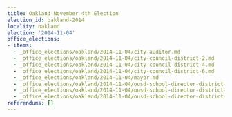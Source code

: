 ```yaml
---
title: Oakland November 4th Election
election_id: oakland-2014
locality: oakland
election: '2014-11-04'
office_elections:
- items:
  - _office_elections/oakland/2014-11-04/city-auditor.md
  - _office_elections/oakland/2014-11-04/city-council-district-2.md
  - _office_elections/oakland/2014-11-04/city-council-district-4.md
  - _office_elections/oakland/2014-11-04/city-council-district-6.md
  - _office_elections/oakland/2014-11-04/mayor.md
  - _office_elections/oakland/2014-11-04/ousd-school-director-district-2.md
  - _office_elections/oakland/2014-11-04/ousd-school-director-district-4.md
  - _office_elections/oakland/2014-11-04/ousd-school-director-district-6.md
referendums: []
---
```

